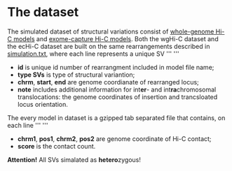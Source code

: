 # The dataset
The simulated dataset of structural variations consist of [whole-genome Hi-C models](https://genedev.bionet.nsc.ru/ftp/by_Project/Charm/wgHi-C/) and [exome-capture Hi-C models](https://genedev.bionet.nsc.ru/ftp/by_Project/Charm/ecHi-C/).
Both the wgHi-C dataset and the ecHi-C dataset are built on the same rearrangements described in [simulation.txt](simulations.txt), where each line represents a unique SV
'''
<id>  <type SVs>  <chrm>  <start>  <end>  <note>
'''
- **id** is unique id number of rearrangment included in model file name;
- **type SVs** is type of structural variantion;
- **chrm**, **start**, **end** are genome coordianate of rearranged locus;
- **note** includes additional information for int**er**- and int**ra**chromosomal translocations: the genome coordinates of insertion and trancsloated locus orientation.

The every model in dataset is a gzipped tab separated file that contains, on each line
'''
<chrm1>  <pos1>  <chrm2>  <pos2>  <score>
'''
- **chrm1**, **pos1**, **chrm2**, **pos2** are genome coordinate of Hi-C contact;
- **score** is the contact count.

**Attention!** All SVs simalated as **hetero**zygous!
